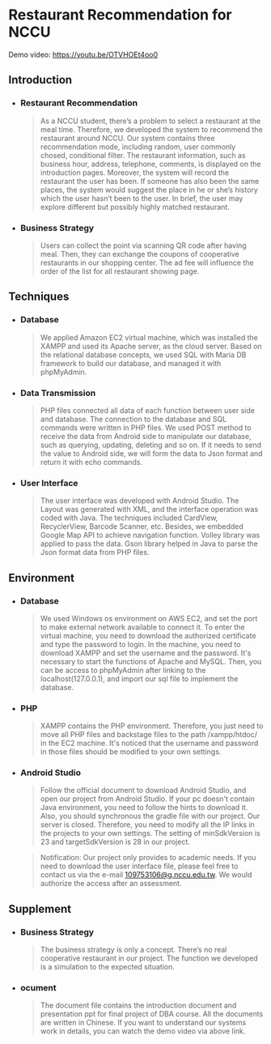 # Restaurant Recommendation for NCCU

Demo video: https://youtu.be/OTVHOEt4oo0

Introduction
----
* ### Restaurant Recommendation
  >As a NCCU student, there’s a problem to select a restaurant at the meal time. Therefore, we developed the system to recommend the restaurant around NCCU. Our system contains three recommendation mode, including random, user commonly chosed, conditional filter. The restaurant information, such as business hour, address, telephone, comments, is displayed on the introduction pages. Moreover, the system will record the restaurant the user has been. If someone has also been the same places, the system would suggest the place in he or she’s history which the user hasn’t been to the user. In brief, the user may explore different but possibly highly matched restaurant.

* ### Business Strategy
  >Users can collect the point via scanning QR code after having meal. Then, they can exchange the coupons of cooperative restaurants in our shopping center. The ad fee will influence the order of the list for all restaurant showing page.

Techniques
----
* ### Database
  >We applied Amazon EC2 virtual machine, which was installed the XAMPP and used its Apache server, as the cloud server. Based on the relational database concepts, we used SQL with Maria DB framework to build our database, and managed it with phpMyAdmin.

* ### Data Transmission
  >PHP files connected all data of each function between user side and database. The connection to the database and SQL commands were written in PHP files. We used POST method to receive the data from Android side to manipulate our database, such as querying, updating, deleting and so on. If it needs to send the value to Android side, we will form the data to Json format and return it with echo commands.

* ### User Interface
  > The user interface was developed with Android Studio. The Layout was generated with XML, and the interface operation was coded with Java. The techniques included CardView, RecyclerView, Barcode Scanner, etc. Besides, we embedded Google Map API to achieve navigation function. Volley library was applied to pass the data. Gson library helped in Java to parse the Json format data from PHP files.

Environment
----
* ### Database
  > We used Windows os environment on AWS EC2, and set the port to make external network available to connect it. To enter the virtual machine, you need to download the authorized certificate and type the password to login. In the machine, you need to download XAMPP and set the username and the password. It's necessary to start the functions of Apache and MySQL. Then, you can be access to phpMyAdmin after linking to the localhost(127.0.0.1), and import our sql file to implement the database.

* ### PHP
  >XAMPP contains the PHP environment. Therefore, you just need to move all PHP files and backstage files to the path /xampp/htdoc/ in the EC2 machine. It's noticed that the username and password in those files should be modified to your own settings.

* ### Android Studio
  > Follow the official document to download Android Studio, and open our project from Android Studio. If your pc doesn't contain Java environment, you need to follow the hints to download it. Also, you should synchronous the gradle file with our project. Our server is closed. Therefore, you need to modify all the IP links in the projects to your own settings. The setting of minSdkVersion is 23 and targetSdkVersion is 28 in our project.

  >Notification: Our project only provides to academic needs. If you need to download the user interface file, please feel free to contact us via the e-mail 109753106@g.nccu.edu.tw. We would authorize the access after an assessment.

Supplement
----
* ### Business Strategy
  >The business strategy is only a concept. There’s no real cooperative restaurant in our project. The function we developed is a simulation to the expected situation.

* ### ocument
  >The document file contains the introduction document and presentation ppt for final project of DBA course. All the documents are written in Chinese. If you want to understand our systems work in details, you can watch the demo video via above link.
